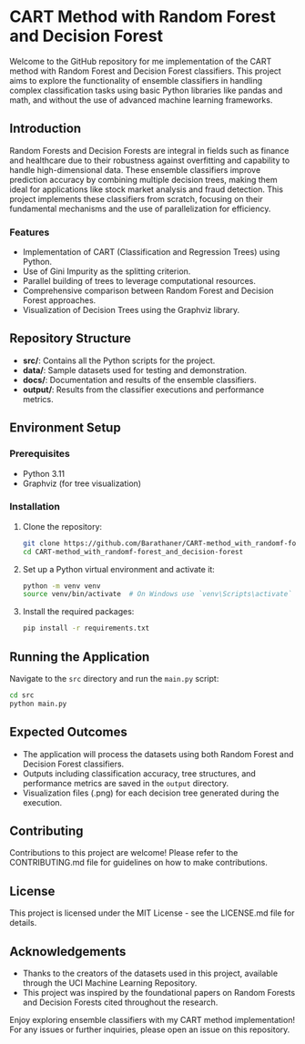 # CART Method with Random Forest and Decision Forest

Welcome to the GitHub repository for me implementation of the CART method with Random Forest and Decision Forest classifiers. This project aims to explore the functionality of ensemble classifiers in handling complex classification tasks using basic Python libraries like pandas and math, and without the use of advanced machine learning frameworks.

## Introduction

Random Forests and Decision Forests are integral in fields such as finance and healthcare due to their robustness against overfitting and capability to handle high-dimensional data. These ensemble classifiers improve prediction accuracy by combining multiple decision trees, making them ideal for applications like stock market analysis and fraud detection. This project implements these classifiers from scratch, focusing on their fundamental mechanisms and the use of parallelization for efficiency.

### Features

- Implementation of CART (Classification and Regression Trees) using Python.
- Use of Gini Impurity as the splitting criterion.
- Parallel building of trees to leverage computational resources.
- Comprehensive comparison between Random Forest and Decision Forest approaches.
- Visualization of Decision Trees using the Graphviz library.

## Repository Structure

- **src/**: Contains all the Python scripts for the project.
- **data/**: Sample datasets used for testing and demonstration.
- **docs/**: Documentation and results of the ensemble classifiers.
- **output/**: Results from the classifier executions and performance metrics.

## Environment Setup

### Prerequisites

- Python 3.11
- Graphviz (for tree visualization)

### Installation

1. Clone the repository:
   ```bash
   git clone https://github.com/Barathaner/CART-method_with_randomf-forest_and_decision-forest.git
   cd CART-method_with_randomf-forest_and_decision-forest
   ```

2. Set up a Python virtual environment and activate it:
   ```bash
   python -m venv venv
   source venv/bin/activate  # On Windows use `venv\Scripts\activate`
   ```

3. Install the required packages:
   ```bash
   pip install -r requirements.txt
   ```

## Running the Application

Navigate to the `src` directory and run the `main.py` script:
```bash
cd src
python main.py
```

## Expected Outcomes

- The application will process the datasets using both Random Forest and Decision Forest classifiers.
- Outputs including classification accuracy, tree structures, and performance metrics are saved in the `output` directory.
- Visualization files (.png) for each decision tree generated during the execution.

## Contributing

Contributions to this project are welcome! Please refer to the CONTRIBUTING.md file for guidelines on how to make contributions.

## License

This project is licensed under the MIT License - see the LICENSE.md file for details.

## Acknowledgements

- Thanks to the creators of the datasets used in this project, available through the UCI Machine Learning Repository.
- This project was inspired by the foundational papers on Random Forests and Decision Forests cited throughout the research.

Enjoy exploring ensemble classifiers with my CART method implementation! For any issues or further inquiries, please open an issue on this repository.
